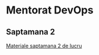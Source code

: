 # Mentorat DevOps

## Saptamana 2

[Materiale saptamana 2 de lucru](https://github.com/Obfuskated/mentorat-devops/blob/main/docs/saptamana_2.md)
